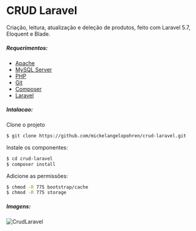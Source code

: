 # CRUD Laravel
Criação, leitura, atualização e deleção de produtos, feito com  Laravel 5.7, Eloquent e Blade.

##### Requerimentos:
* [Apache](http://httpd.apache.org/docs/2.4/install.html)
* [MySQL Server](https://dev.mysql.com/doc/mysql-installation-excerpt/5.7/en/linux-installation.html)
* [PHP](https://secure.php.net/manual/pt_BR/install.php)
* [Git](https://git-scm.com/book/en/v2/Getting-Started-Installing-Git)
* [Composer](https://getcomposer.org/doc/faqs/how-to-install-composer-programmatically.md)
* [Laravel](https://laravel.com/docs/5.7/installation)



##### Intalacao:

Clone o projeto
```sh
$ git clone https://github.com/mickelangelopohren/crud-laravel.git
```


Instale os componentes:
```sh
$ cd crud-laravel
$ composer install
```


Adicione as permissões:
```sh
$ chmod -R 775 bootstrap/cache
$ chmod -R 775 storage
```


##### Imagens:
![CrudLaravel](https://farm8.staticflickr.com/7838/40250478013_b96b71c59f_h.jpg)